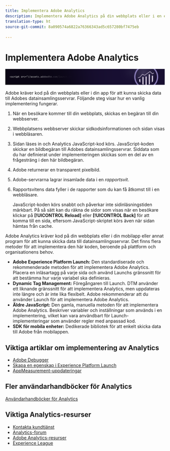 ```yaml
---
title: Implementera Adobe Analytics
description: Implementera Adobe Analytics på din webbplats eller i en egenskap eller app.
translation-type: ht
source-git-commit: 8a090574a6822a76366343ad5c657280bf7475eb

---
```



# Implementera Adobe Analytics

![Banderoll](../../assets/doc_banner_implement.png)

Adobe kräver kod på din webbplats eller i din app för att kunna skicka data till Adobes datainsamlingsservrar. Följande steg visar hur en vanlig implementering fungerar.

1. När en besökare kommer till din webbplats, skickas en begäran till din webbserver.
2. Webbplatsens webbserver skickar sidkodsinformationen och sidan visas i webbläsaren.
3. Sidan läses in och Analytics JavaScript-kod körs.
JavaScript-koden skickar en bildbegäran till Adobes datainsamlingsservrar. Siddata som du har definierat under implementeringen skickas som en del av en frågesträng i den här bildbegäran.

4. Adobe returnerar en transparent pixelbild.
5. Adobe-servrarna lagrar insamlade data i en *rapportsvit*.
6. Rapportsvitens data fyller i de rapporter som du kan få åtkomst till i en webbläsare.

   JavaScript-koden körs snabbt och påverkar inte sidinläsningstiden märkbart. På så sätt kan du räkna de sidor som visas när en besökare klickar på **[!UICONTROL Reload]** eller **[!UICONTROL Back]** för att komma till en sida, eftersom JavaScript-skriptet körs även när sidan hämtas från cache.

Adobe Analytics kräver kod på din webbplats eller i din mobilapp eller annat program för att kunna skicka data till datainsamlingsservrar. Det finns flera metoder för att implementera den här koden, beroende på plattform och organisationens behov.

* **Adobe Experience Platform Launch:** Den standardiserade och rekommenderade metoden för att implementera Adobe Analytics. Placera en inläsartagg på varje sida och använd Launchs gränssnitt för att bestämma hur varje variabel ska definieras.
* **Dynamic Tag Management:** Föregångaren till Launch. DTM använder ett liknande gränssnitt för att implementera Analytics, men uppdateras inte längre och är inte lika flexibelt. Adobe rekommenderar att du använder Launch för att implementera Adobe Analytics.
* **Äldre JavaScript:** Den gamla, manuella metoden för att implementera Adobe Analytics. Beskriver variabler och inställningar som används i en implementering, vilket kan vara användbart för Launch-implementeringar som använder regler med anpassad kod.
* **SDK för mobila enheter:** Dedikerade bibliotek för att enkelt skicka data till Adobe från mobilappen.

## Viktiga artiklar om implementering av Analytics

* [Adobe Debugger](validate/debugger.md)
* [Skapa en egenskap i Experience Platform Launch](launch/create-analytics-property.md)
* [AppMeasurement-uppdateringar](appmeasurement-updates.md)

## Fler användarhandböcker för Analytics

[Användarhandböcker för Analytics](/help/landing/home.md)

## Viktiga Analytics-resurser

* [Kontakta kundtjänst](https://helpx.adobe.com/se/contact/enterprise-support.ec.html)
* [Analytics-forum](https://forums.adobe.com/community/experience-cloud/analytics-cloud/analytics)
* [Adobe Analytics-resurser](https://forums.adobe.com/message/10660755)
* [Experience League](https://landing.adobe.com/experience-league/)
